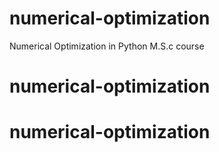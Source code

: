 # numerical-optimization
Numerical Optimization in Python M.S.c course
# numerical-optimization
# numerical-optimization
